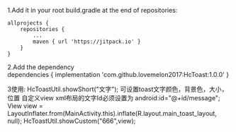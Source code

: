 1.Add it in your root build.gradle at the end of repositories:

	allprojects {
		repositories {
			...
			maven { url 'https://jitpack.io' }
		}
	}
2.Add the dependency  
  dependencies {
	        implementation 'com.github.lovemelon2017:HcToast:1.0.0'
	}
  
3使用:
  HcToastUtil.showShort("文字");
  可设置toast文字颜色，背景色，大小，位置
  自定义view
         xml布局的文字Id必须设置为   android:id="@+id/message";
          View view = LayoutInflater.from(MainActivity.this).inflate(R.layout.main_toast_layout, null);
          HcToastUtil.showCustom("666",view);
